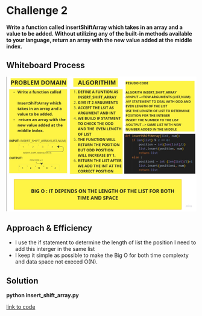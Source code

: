  # Challenge 2

__Write a function called insertShiftArray which takes in an array and a value to be added. Without utilizing any of the built-in methods available to your language, return an array with the new value added at the middle index.__

## Whiteboard Process
![white board](cc%2002.jpg)

## Approach & Efficiency
 - I use the if statement to determine the length of list the position I need to add this interger in the same list
  - I keep it simple as possible to make the Big O for both time complexty and data space not execed O(N).

## Solution
__python insert_shift_array.py__

[link to code](insert_shift_array.py)